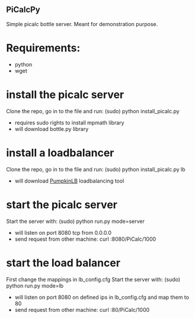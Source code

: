 ## PiCalcPy
Simple picalc bottle server. Meant for demonstration purpose.

# Requirements:
- python
- wget

# install the picalc server
Clone the repo, go in to the file and run: (sudo) python install_picalc.py
- requires sudo rights to install mpmath library
- will download bottle.py library
#

# install a loadbalancer
Clone the repo, go in to the file and run: (sudo) python install_picalc.py lb
- will download [PumpkinLB](https://pypi.org/project/PumpkinLB/) loadbalancing tool
#

# start the picalc server
Start the server with: (sudo) python run.py mode=server
- will listen on port 8080 tcp from 0.0.0.0
- send request from other machine: curl <host machine ip>:8080/PiCalc/1000
#
  
# start the load balancer
First change the mappings in lb_config.cfg
Start the server with: (sudo) python run.py mode=lb
- will listen on port 8080 on defined ips in lb_config.cfg and map them to 80 
- send request from other machine: curl <host machine ip>:80/PiCalc/1000
#
